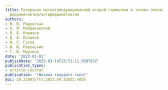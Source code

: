 ```yaml
---
title: Генерация магнитоиндуцированной второй гармоники в тонких пленках с интерфейсами
  ферромагнетик/антиферромагнетик
authors:
- В. В. Радовская
- А. И. Майдыковский
- В. Б. Новиков
- Д. А. Копылов
- Н. С. Гусев
- И. Ю. Пашенькин
- Т. В. Мурзина
date: '2022-01-01'
publishDate: '2025-03-14T15:51:11.599783Z'
publication_types:
- article-journal
publication: '*Физика твердого тела*'
doi: 10.21883/ftt.2022.09.52832.48hh
---
```

